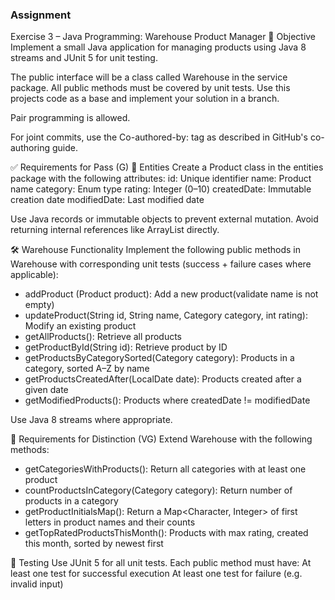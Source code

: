 ### Assignment
Exercise 3 – Java Programming: Warehouse Product Manager 
🧠 Objective Implement a small Java application for managing 
products using Java 8 streams and JUnit 5 for unit testing. 

The public interface will be a class called Warehouse 
in the service package. All public methods must be covered 
by unit tests. Use this projects code as a base and 
implement your solution in a branch. 

Pair programming is allowed. 

For joint commits, use the Co-authored-by: 
tag as described in GitHub's co-authoring guide. 

✅ Requirements for Pass (G) 
📁 Entities Create a Product class in the entities package with the following attributes: 
id: Unique identifier 
name: Product name 
category: Enum type 
rating: Integer (0–10) 
createdDate: Immutable creation date 
modifiedDate: Last modified date 

Use Java records or immutable objects to prevent external mutation. 
Avoid returning internal references like ArrayList directly. 

🛠️ Warehouse Functionality Implement the following public 
methods in Warehouse with corresponding unit tests (success + failure cases where applicable): 

* addProduct (Product product): Add a new product(validate name is not empty) 
* updateProduct(String id, String name, Category category, int rating): Modify an existing product 
* getAllProducts(): Retrieve all products 
* getProductById(String id): Retrieve product by ID 
* getProductsByCategorySorted(Category category): Products in a category, sorted A–Z by name 
* getProductsCreatedAfter(LocalDate date): Products created after a given date 
* getModifiedProducts(): Products where createdDate != modifiedDate 

Use Java 8 streams where appropriate. 

🌟 Requirements for Distinction (VG) 
Extend Warehouse with the following methods: 
* getCategoriesWithProducts(): Return all categories with at least one product 
* countProductsInCategory(Category category): Return number of products in a category 
* getProductInitialsMap(): Return a Map<Character, Integer> of first letters in product names and their counts 
* getTopRatedProductsThisMonth(): Products with max rating, created this month, sorted by newest first 

🧪 Testing Use JUnit 5 for all unit tests. 
Each public method must have: 
At least one test for successful execution 
At least one test for failure (e.g. invalid input)